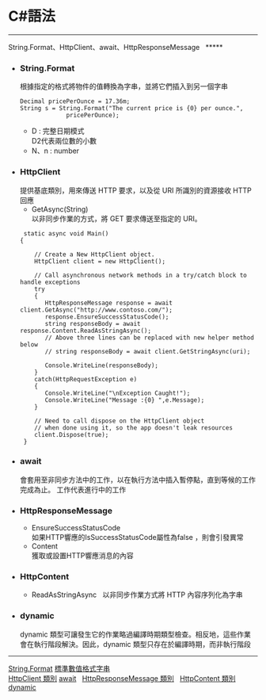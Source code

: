 
# C#語法
*****  
String.Format、HttpClient、await、HttpResponseMessage  
*****  
+ ### String.Format  
  根據指定的格式將物件的值轉換為字串，並將它們插入到另一個字串  
	```
	Decimal pricePerOunce = 17.36m;
	String s = String.Format("The current price is {0} per ounce.",
				 pricePerOunce);
	```
	+ D : 完整日期模式  
		D2代表兩位數的小數  
	+ N、n : number  
+ ### HttpClient  
	提供基底類別，用來傳送 HTTP 要求，以及從 URI 所識別的資源接收 HTTP 回應  
	+ GetAsync(String)  
		以非同步作業的方式，將 GET 要求傳送至指定的 URI。  
	```
	 static async void Main()
	{

	    // Create a New HttpClient object.
	    HttpClient client = new HttpClient();

	    // Call asynchronous network methods in a try/catch block to handle exceptions
	    try	
	    {
	       HttpResponseMessage response = await client.GetAsync("http://www.contoso.com/");
	       response.EnsureSuccessStatusCode();
	       string responseBody = await response.Content.ReadAsStringAsync();
	       // Above three lines can be replaced with new helper method below
	       // string responseBody = await client.GetStringAsync(uri);

	       Console.WriteLine(responseBody);
	    }  
	    catch(HttpRequestException e)
	    {
	       Console.WriteLine("\nException Caught!");	
	       Console.WriteLine("Message :{0} ",e.Message);
	    }

	    // Need to call dispose on the HttpClient object
	    // when done using it, so the app doesn't leak resources
	    client.Dispose(true);
	 }
	```
+ ### await  
	會套用至非同步方法中的工作，以在執行方法中插入暫停點，直到等候的工作完成為止。 工作代表進行中的工作  
+ ### HttpResponseMessage  
	+ EnsureSuccessStatusCode  
		如果HTTP響應的IsSuccessStatusCode屬性為false ，則會引發異常  
	+ Content  
		獲取或設置HTTP響應消息的內容  
+ ### HttpContent  
	+ ReadAsStringAsync  
		以非同步作業方式將 HTTP 內容序列化為字串  
+ ### dynamic  
	dynamic 類型可讓發生它的作業略過編譯時期類型檢查。相反地，這些作業會在執行階段解決。因此，dynamic 類型只存在於編譯時期，而非執行階段  
	
	
	
*****
[String.Format](https://msdn.microsoft.com/zh-tw/library/system.string.format(v=vs.110).aspx)  
[標準數值格式字串](https://docs.microsoft.com/zh-tw/dotnet/standard/base-types/standard-numeric-format-strings)  
[HttpClient 類別](https://msdn.microsoft.com/zh-tw/library/system.net.http.httpclient(v=vs.110).aspx)  
[await](https://docs.microsoft.com/zh-tw/dotnet/csharp/language-reference/keywords/await)  
[HttpResponseMessage 類別](https://msdn.microsoft.com/en-us/library/system.net.http.httpresponsemessage(v=vs.118).aspx)  
[HttpContent 類別](https://msdn.microsoft.com/zh-tw/library/system.net.http.httpcontent(v=vs.118).aspx)  
[dynamic](https://docs.microsoft.com/zh-tw/dotnet/csharp/language-reference/keywords/dynamic)  



